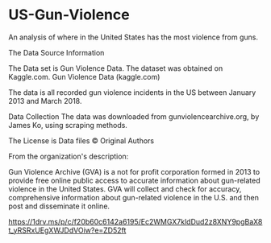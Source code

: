 # US-Gun-Violence
An analysis of where in the United States has the most violence from guns. 



The Data Source Information

The Data set is Gun Violence Data. The dataset was obtained on Kaggle.com. Gun Violence Data (kaggle.com)

The data is all recorded gun violence incidents in the US between January 2013 and March 2018.

Data Collection The data was downloaded from gunviolencearchive.org, by James Ko, using scraping methods.

The License is Data files © Original Authors

From the organization's description:

Gun Violence Archive (GVA) is a not for profit corporation formed in 2013 to provide free online public access to accurate information about gun-related violence in the United States. GVA will collect and check for accuracy, comprehensive information about gun-related violence in the U.S. and then post and disseminate it online.

https://1drv.ms/p/c/f20b60c6142a6195/Ec2WMGX7kldDud2z8XNY9pgBaX8t_yRSRxUEgXWJDdVOiw?e=ZD52ft
